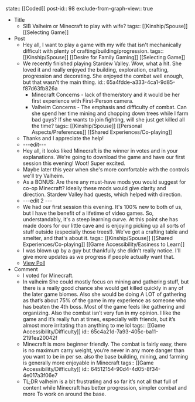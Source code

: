 state:: [[Coded]]
post-id:: 98
exclude-from-graph-view:: true

- Title
	- SIB Valheim or Minecraft to play with wife?
	  tags:: [[Kinship/Spouse]] [[Selecting Game]]
- Post
	- Hey all, I want to play a game with my wife that isn't mechanically difficult with plenty of crafting/building/progression.
	  tags:: [[Kinship/Spouse]] [[Desire for Family Gaming]] [[Selecting Game]]
	- We recently finished playing Stardew Valley. Wow, what a hit. She loved it and really enjoyed the building, exploration, crafting, progression and decorating. She enjoyed the combat well enough, but that wasn't the main thing.
	  id:: 65a4fdde-a333-4ca1-9d85-f87d63fb826a
		- Minecraft Concerns - lack of theme/story and it would be her first experience with First-Person camera.
		- Valheim Concerns - The emphasis and difficulty of combat. Can she spend her time mining and chopping down trees while I farm bad guys? If she wants to join fighting, will she just get killed all the time?
		  tags:: [[Kinship/Spouse]] [[Personal Aspects/Preferences]] [[Shared Experiences/Co-playing]]
	- Thanks and I appreciate the help!
	- \---edit---
	- Hey all, it looks liked Minecraft is the winner in votes and in your explanations. We're going to download the game and have our first session this evening! Woot! Super excited.
	- Maybe later this year when she's more comfortable with the controls we'll try Valheim.
	- As a BONUS: Are there any must-have mods you would suggest for co-op Minecraft? Ideally these mods would give clarity and direction. Stardew Valley had quests, which helped with direction.
	- \---edit 2 ---
	- We had our first session this evening. It's 100% new to both of us, but I have the benefit of a lifetime of video games. So, understandably, it's a steep learning curve. At this point she has made doors for our little cave and is enjoying picking up all sorts of stuff outside (especially those trees!). We've got a crafting table and smelter, and that's about it.
	  tags:: [[Kinship/Spouse]] [[Shared Experiences/Co-playing]] [[Game Accessibility/Easiness to Learn]]
	- I was blown up by a guy but thankfully she didn't really notice. I'll give more updates as we progress if people actually want that.
	- [View Poll](https://www.reddit.com/poll/m5epj8)
- Comment
	- I voted for Minecraft.
	- In valheim She could mostly focus on mining and gathering stuff, but there is a really good chance she would get killed quickly in any of the later game biomes. Also she would be doing A LOT of gathering as that’s about 75% of the game in my experience as someone who has beaten the 4th boss. Most of the game feels like gathering and organizing. Also the combat isn’t very fun in my opinion. I like the game and it’s really fun at times, especially with friends, but it’s almost more irritating than anything to me lol
	  tags:: [[Game Accessibility/Difficulty]]
	  id:: 65c4a21d-7a93-405c-ba11-2191ea20042f
	- Minecraft is more beginner friendly. The combat is fairly easy, there is no maximum carry weight, you’re never in any more danger than you want to be in per se. also the base building, mining, and farming is generally more enjoyable in Minecraft
	  tags:: [[Game Accessibility/Difficulty]]
	  id:: 64512154-90d4-4d05-8f34-4e017a3f06e7
	- TL;DR valheim is a bit frustrating and so far it’s not all that full of content while Minecraft has better progression, simpler combat and more To work on around the base.